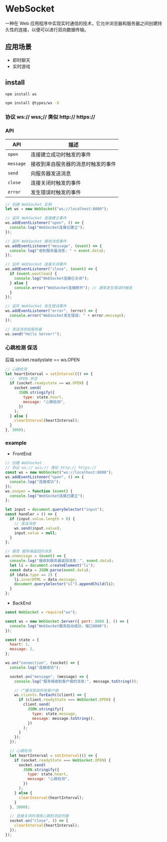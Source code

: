 # WebSocket

一种在 Web 应用程序中实现实时通信的技术，它允许浏览器和服务器之间创建持久性的连接，以便可以进行双向数据传输。

## 应用场景

- 即时聊天
- 实时游戏

## install

```bash
npm install ws

npm install @types/ws -D
```

### 协议 ws:// wss;// 类似 http:// https://

### API

| API       | 描述                               |
| --------- | ---------------------------------- |
| `open`    | 连接建立成功时触发的事件           |
| `message` | 接收到来自服务器的消息时触发的事件 |
| `send`    | 向服务器发送消息                   |
| `close`   | 连接关闭时触发的事件               |
| `error`   | 发生错误时触发的事件               |

```js
// 创建 WebSocket 实例
let ws = new WebSocket("ws://localhost:8080");

// 监听 WebSocket 连接建立事件
ws.addEventListener("open", () => {
  console.log("WebSocket连接已建立");
});

// 监听 WebSocket 接收消息事件
ws.addEventListener("message", (event) => {
  console.log("收到服务器消息: " + event.data);
});

// 监听 WebSocket 连接关闭事件
ws.addEventListener("close", (event) => {
  if (event.wasClean) {
    console.log("WebSocket连接已关闭");
  } else {
    console.error("WebSocket连接断开"); // 通常发生错误时触发
  }
});

// 监听 WebSocket 发生错误事件
ws.addEventListener("error", (error) => {
  console.error("WebSocket发生错误: " + error.message);
});

// 发送消息给服务器
ws.send("Hello Server!");
```

### 心跳检测 保活

后端 socket.readystate == ws.OPEN

```js
// 心跳检测
let heartInterval = setInterval(() => {
  //  OPEN 状态
  if (socket.readystate == ws.OPEN) {
    socket.send(
      JSON.stringify({
        type: state.heart,
        message: "心跳检测",
      })
    );
  } else {
    clearInterval(heartInterval);
  }
}, 3000);
```

### example

+ FrontEnd

```js
// 创建 WebSocket
// 协议 ws:// wss;// 类似 http:// https://
const ws = new WebSocket("ws://localhost:8080");
ws.addEventListener("open", () => {
  console.log("连接成功");
});
ws.onopen = function (event) {
  console.log("WebSocket连接已建立");
};

let input = document.querySelector("input");
const handler = () => {
  if (input.value.length > 0) {
    // 发送消息
    ws.send(input.value);
    input.value = null;
  }
};

// 接受 服务端返回的消息
ws.onmessage = (event) => {
  console.log("接收到服务器返回消息：", event.data);
  let li = document.createElement("li");
  const data = JSON.parse(event.data);
  if (data.type == 2) {
    li.innerHTML = data.message;
    document.querySelector("ul").appendChild(li);
  }
};
```

+ BackEnd

```js
const WebSocket = require("ws");

const ws = new WebSocket.Server({ port: 8080 }, () => {
  console.log("WebSocket服务启动成功，端口8080");
});

const state = {
  heart: 1,
  message: 2,
};

ws.on("connection", (socket) => {
  console.log("连接成功");

  socket.on("message", (message) => {
    console.log("服务端收到客户端的消息:", message.toString());

    // 广播消息给所有客户端
    ws.clients.forEach((client) => {
      if (client.readyState === WebSocket.OPEN) {
        client.send(
          JSON.stringify({
            type: state.message,
            message: message.toString(),
          })
        );
      }
    });
  });

  // 心跳检测
  let heartInterval = setInterval(() => {
    if (socket.readyState === WebSocket.OPEN) {
      socket.send(
        JSON.stringify({
          type: state.heart,
          message: "心跳检测",
        })
      );
    } else {
      clearInterval(heartInterval);
    }
  }, 3000);

  // 连接关闭时清除心跳检测定时器
  socket.on("close", () => {
    clearInterval(heartInterval);
  });
});
```
